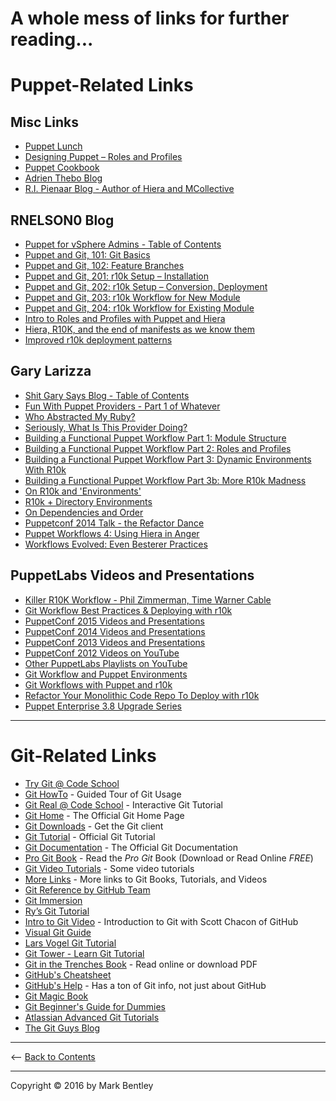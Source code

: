 
# A whole mess of links for further reading... #

# Puppet-Related Links #

## Misc Links ##
- [Puppet Lunch](http://puppetlunch.com/contents/)
- [Designing Puppet – Roles and Profiles](http://www.craigdunn.org/2012/05/239/)
- [Puppet Cookbook](http://www.puppetcookbook.com/)
- [Adrien Thebo Blog](http://somethingsinistral.net/blog/)
- [R.I. Pienaar Blog - Author of Hiera and MCollective](https://www.devco.net/)

## RNELSON0 Blog ##
- [Puppet for vSphere Admins - Table of Contents](http://rnelson0.com/puppet-for-vsphere-admins/)
- [Puppet and Git, 101: Git Basics](http://rnelson0.com/2014/05/05/puppet-and-git-101-git-basics/)
- [Puppet and Git, 102: Feature Branches](http://rnelson0.com/2014/05/12/puppet-and-git-102-feature-branches/)
- [Puppet and Git, 201: r10k Setup – Installation](http://rnelson0.com/2014/05/19/puppet-and-git-201-r10k-setup-installation/)
- [Puppet and Git, 202: r10k Setup – Conversion, Deployment](http://rnelson0.com/2014/05/26/puppet-and-git-202-r10k-setup-conversion-deployment/)
- [Puppet and Git, 203: r10k Workflow for New Module](http://rnelson0.com/2014/06/02/puppet-and-git-203-r10k-workflow-new-module/)
- [Puppet and Git, 204: r10k Workflow for Existing Module](http://rnelson0.com/2014/06/09/puppet-and-git-204-r10k-workflow-for-existing-module/)
- [Intro to Roles and Profiles with Puppet and Hiera](http://rnelson0.com/2014/07/14/intro-to-roles-and-profiles-with-puppet-and-hiera/)
- [Hiera, R10K, and the end of manifests as we know them](http://rnelson0.com/2014/07/21/hiera-r10k-and-the-end-of-manifests-as-we-know-them/)
- [Improved r10k deployment patterns](http://rnelson0.com/2015/04/15/improved-r10k-deployment-patterns/)

## Gary Larizza ##
- [Shit Gary Says Blog - Table of Contents](http://garylarizza.com/blog/categories/puppet/)
- [Fun With Puppet Providers - Part 1 of Whatever](http://garylarizza.com/blog/2013/11/25/fun-with-providers/)
- [Who Abstracted My Ruby?](http://garylarizza.com/blog/2013/11/26/fun-with-providers-part-2/)
- [Seriously, What Is This Provider Doing?](http://garylarizza.com/blog/2013/12/15/seriously-what-is-this-provider-doing/)
- [Building a Functional Puppet Workflow Part 1: Module Structure](http://garylarizza.com/blog/2014/02/17/puppet-workflow-part-1/)
- [Building a Functional Puppet Workflow Part 2: Roles and Profiles](http://garylarizza.com/blog/2014/02/17/puppet-workflow-part-2/)
- [Building a Functional Puppet Workflow Part 3: Dynamic Environments With R10k](http://garylarizza.com/blog/2014/02/18/puppet-workflow-part-3/)
- [Building a Functional Puppet Workflow Part 3b: More R10k Madness](http://garylarizza.com/blog/2014/03/07/puppet-workflow-part-3b/)
- [On R10k and 'Environments'](http://garylarizza.com/blog/2014/03/26/random-r10k-workflow-ideas/)
- [R10k + Directory Environments](http://garylarizza.com/blog/2014/08/31/r10k-plus-directory-environments/)
- [On Dependencies and Order](http://garylarizza.com/blog/2014/10/19/on-dependencies-and-order/)
- [Puppetconf 2014 Talk - the Refactor Dance](http://garylarizza.com/blog/2014/10/23/puppetconf-2014-talk/)
- [Puppet Workflows 4: Using Hiera in Anger](http://garylarizza.com/blog/2014/10/24/puppet-workflows-4-using-hiera-in-anger/)
- [Workflows Evolved: Even Besterer Practices](http://garylarizza.com/blog/2015/11/16/workflows-evolved-even-besterer-practices/)

## PuppetLabs Videos and Presentations ##
- [Killer R10K Workflow - Phil Zimmerman, Time Warner Cable](https://puppetlabs.com/presentations/killer-r10k-workflow-phil-zimmerman-time-warner-cable)
- [Git Workflow Best Practices & Deploying with r10k](https://puppetlabs.com/webinars/git-workflow-best-practices-deploying-r10k)
- [PuppetConf 2015 Videos and Presentations](https://puppetlabs.com/puppetconf-2015-videos-and-presentations)
- [PuppetConf 2014 Videos and Presentations](https://puppetlabs.com/puppetconf-2014-videos-and-presentations)
- [PuppetConf 2013 Videos and Presentations](https://puppetlabs.com/resources/puppetconf-2013)
- [PuppetConf 2012 Videos on YouTube](https://www.youtube.com/playlist?list=PLV86BgbREluVFB73Wwqp_tCbw5Z9TMLX1)
- [Other PuppetLabs Playlists on YouTube](https://www.youtube.com/user/PuppetLabsInc/playlists)
- [Git Workflow and Puppet Environments](https://puppetlabs.com/blog/git-workflow-and-puppet-environments)
- [Git Workflows with Puppet and r10k](https://puppetlabs.com/blog/git-workflows-puppet-and-r10k)
- [Refactor Your Monolithic Code Repo To Deploy with r10k](https://puppetlabs.com/blog/refactor-your-monolithic-code-repo-to-deploy-with-r10k)
- [Puppet Enterprise 3.8 Upgrade Series ](https://puppetlabs.com/puppet/whats-new/puppet-enterprise-3.8-upgrade-series)

---

# Git-Related Links #

- [Try Git @ Code School](http://try.github.io/)
- [Git HowTo](https://githowto.com/) - Guided Tour of Git Usage
- [Git Real @ Code School](http://gitreal.codeschool.com/) - Interactive Git Tutorial
- [Git Home](https://git-scm.com/) - The Official Git Home Page
- [Git Downloads](https://git-scm.com/downloads) - Get the Git client
- [Git Tutorial](https://git-scm.com/docs/gittutorial) - Official Git Tutorial
- [Git Documentation](https://git-scm.com/docs) - The Official Git Documentation
- [Pro Git Book](https://git-scm.com/book/) - Read the *Pro Git* Book (Download or Read Online *FREE*)
- [Git Video Tutorials](https://git-scm.com/videos) - Some video tutorials
- [More Links](https://git-scm.com/doc/ext) - More links to Git Books, Tutorials, and Videos
- [Git Reference by GitHub Team](http://gitref.org/)
- [Git Immersion](http://gitimmersion.com/)
- [Ry’s Git Tutorial](http://rypress.com/tutorials/git/)
- [Intro to Git Video](https://youtu.be/ZDR433b0HJY) - Introduction to Git with Scott Chacon of GitHub
- [Visual Git Guide](http://marklodato.github.io/visual-git-guide/index-en.html)
- [Lars Vogel Git Tutorial](http://www.vogella.com/tutorials/Git/article.html)
- [Git Tower - Learn Git Tutorial](https://www.git-tower.com/learn/)
- [Git in the Trenches Book](http://cbx33.github.io/gitt/intro.html) - Read online or download PDF
- [GitHub's Cheatsheet](https://training.github.com/kit/downloads/github-git-cheat-sheet.pdf)
- [GitHub's Help](https://help.github.com/) - Has a ton of Git info, not just about GitHub
- [Git Magic Book](http://www-cs-students.stanford.edu/~blynn/gitmagic/)
- [Git Beginner's Guide for Dummies](http://backlogtool.com/git-guide/en/)
- [Atlassian Advanced Git Tutorials](https://www.atlassian.com/git/tutorials/advanced-overview)
- [The Git Guys Blog](http://www.gitguys.com/)


---

<-- [Back to Contents](/README.md)

---

Copyright © 2016 by Mark Bentley

